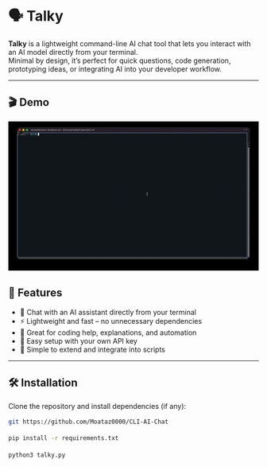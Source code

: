 # 🗣️ Talky



**Talky** is a lightweight command-line AI chat tool that lets you interact with an AI model directly from your terminal.  
Minimal by design, it’s perfect for quick questions, code generation, prototyping ideas, or integrating AI into your developer workflow.

---

## 🎬 Demo
![Demo GIF](./demo.gif)


## 🚀 Features

- 💬 Chat with an AI assistant directly from your terminal  
- ⚡ Lightweight and fast – no unnecessary dependencies  
- 🧠 Great for coding help, explanations, and automation  
- 🔌 Easy setup with your own API key  
- 🧩 Simple to extend and integrate into scripts

---

## 🛠️ Installation

Clone the repository and install dependencies (if any):

```bash
git https://github.com/Moataz0000/CLI-AI-Chat

pip install -r requirements.txt

python3 talky.py
